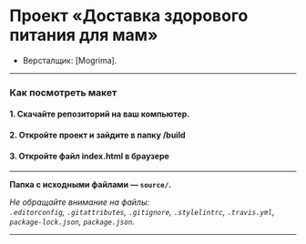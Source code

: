 # Проект «Доставка здорового питания для мам»

* Версталщик: [Mogrima].

---

### Как посмотреть макет

#### 1. Скачайте репозиторий на ваш компьютер.

#### 2. Откройте проект и зайдите в папку /build

#### 3. Откройте файл index.html в браузере

---
**Папка с исходными файлами — `source/`.**

_Не обращайте внимание на файлы:_<br>
_`.editorconfig`, `.gitattributes`, `.gitignore`, `.stylelintrc`, `.travis.yml`, `package-lock.json`, `package.json`._

---
[Обзор макета]: Desktop-2.png
